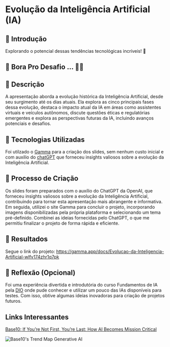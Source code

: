 # Evolução da Inteligência Artificial (IA) 

## 🚀 Introdução

Explorando o potencial dessas tendências tecnológicas incríveis! 👀

## 🎯 Bora Pro Desafio ... 💪🤓

## 📒 Descrição

A apresentação aborda a evolução histórica da Inteligência Artificial, desde seu surgimento até os dias atuais. Ela explora as cinco principais fases dessa evolução, destaca o impacto atual da IA em áreas como assistentes virtuais e veículos autônomos, discute questões éticas e regulatórias emergentes e explora as perspectivas futuras da IA, incluindo avanços potenciais e desafios.

## 🤖 Tecnologias Utilizadas

Foi utilzado o [Gamma](https://gamma.app/?lng=en) para a criação dos slides, sem nenhum custo inicial e com auxilio do [chatGPT](https://chatgptbrasil.com.br/talk.php) que forneceu insights valiosos sobre a evolução da Inteligência Artificial.

## 🧐 Processo de Criação

Os slides foram preparados com o auxílio do ChatGPT da OpenAI, que forneceu insights valiosos sobre a evolução da Inteligência Artificial, contribuindo para tornar esta apresentação mais abrangente e informativa. Em seguida, utilizei o site Gamma para concluir o projeto, incorporando imagens disponibilizadas pela própria plataforma e selecionando um tema pré-definido. Combinei as ideias fornecidas pelo ChatGPT, o que me permitiu finalizar o projeto de forma rápida e eficiente.

## 🚀 Resultados
Segue o link do projeto: https://gamma.app/docs/Evolucao-da-Inteligencia-Artificial-wlfv174zhr1q7pk

## 💭 Reflexão (Opcional)
Foi uma experiência divertida e introdutória do curso Fundamentos de IA pela [DIO](https://auth.dio.me/realms/master/protocol/openid-connect/auth?client_id=spa-core-client&redirect_uri=https%3A%2F%2Fweb.dio.me%2Fhome&state=04cc689c-ee31-483f-83f4-435c612ce952&response_mode=fragment&response_type=code&scope=openid&nonce=f1322ac9-68d6-448f-b43d-5da244e0086a) onde pude conhecer e utilizar um pouco das IAs disponíveis para testes. Com isso, obtive algumas ideias inovadoras para criação de projetos futuros.


## Links Interessantes

[Base10: If You’re Not First, You’re Last: How AI Becomes Mission Critical](https://base10.vc/post/generative-ai-mission-critical/)

![Base10's Trend Map Generative AI](https://github.com/digitalinnovationone/lab-natty-or-not/assets/730492/f4df26e8-f8f7-4419-8252-c69d73ea930c)
